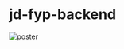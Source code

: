 # jd-fyp-backend

![poster](https://github.com/jackjduggan/jd-fyp-backend/assets/74904632/26e65587-992e-49d5-b106-79c19e48ce10)

